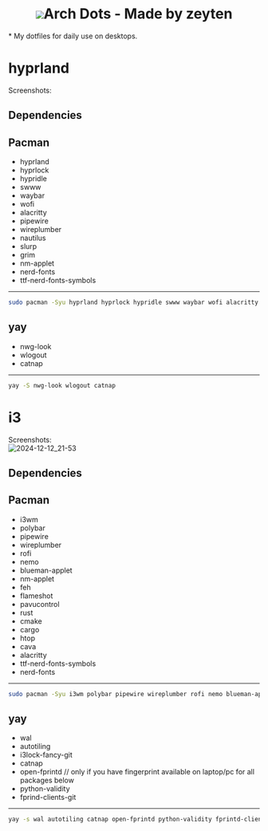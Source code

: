 <h1 align="center"><img src="https://github.com/user-attachments/assets/65766207-72ff-4373-9d14-0403dec7e37c">Arch Dots - Made by zeyten</h1>
* My dotfiles for daily use on desktops.

# hyprland <br>
Screenshots:

## Dependencies <br>

## Pacman
- hyprland<br>
- hyprlock<br>
- hypridle<br>
- swww<br>
- waybar<br>
- wofi<br>
- alacritty<br>
- pipewire<br>
- wireplumber<br>
- nautilus<br>
- slurp<br>
- grim<br>
- nm-applet<br>
- nerd-fonts<br>
- ttf-nerd-fonts-symbols<br>
------------------------------------------------------
```bash
sudo pacman -Syu hyprland hyprlock hypridle swww waybar wofi alacritty pipewire wireplumber nautilus slurp grim nm-applet nerd-fonts ttf-nerd-fonts-symbols
```


## yay
- nwg-look<br>
- wlogout<br>
- catnap<br>
------------------------------------------------------
```bash
yay -S nwg-look wlogout catnap
```

# i3 <br>
Screenshots: <br>
![2024-12-12_21-53](https://github.com/user-attachments/assets/987df2de-6f1b-46bd-92c3-1ff018e7f53e)

## Dependencies <br>

## Pacman <br>

- i3wm<br>
- polybar<br>
- pipewire<br>
- wireplumber<br>
- rofi<br>
- nemo<br>
- blueman-applet<br>
- nm-applet<br>
- feh<br>
- flameshot<br>
- pavucontrol<br>
- rust<br>
- cmake<br>
- cargo<br>
- htop<br>
- cava<br>
- alacritty<br>
- ttf-nerd-fonts-symbols<br>
- nerd-fonts<br>
------------------------------------------------------
```bash
sudo pacman -Syu i3wm polybar pipewire wireplumber rofi nemo blueman-applet nm-applet feh flameshot pavucontrol rust cmake cargo htop cava alacritty ttf-nerd-fonts-symbols nerd-fonts
```
## yay <br>
- wal<br>
- autotiling<br>
- i3lock-fancy-git<br>
- catnap<br>
- open-fprintd // only if you have fingerprint available on laptop/pc for all packages below <br>
- python-validity<br>
- fprind-clients-git
------------------------------------------------------
```bash
yay -s wal autotiling catnap open-fprintd python-validity fprintd-clients-git i3lock-fancy-git
```
